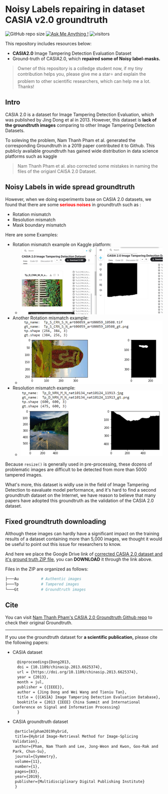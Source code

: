 # Noisy Labels repairing in dataset CASIA v2.0 groundtruth
 ![GitHub repo size](https://img.shields.io/github/repo-size/SunnyHaze/CASIA2.0-Corrected-Groundtruth?logo=hack%20the%20box)  [![Ask Me Anything !](https://img.shields.io/badge/Official%20-No-1abc9c.svg)](https://GitHub.com/Sunnyhaze) ![visitors](https://visitor-badge.glitch.me/badge?page_id=Sunnyhaze.CASIA2.0-Corrected-Groundtruth)

This repository includes resources below:
- **CASIA2.0** Image Tampering Detection Evaluation Dataset
- Ground-truth of CASIA2.0, which **repaired some of Noisy label-masks.**

> Owner of this repository is a colledge student now, if my tiny contribution helps you, please give me a star⭐ and explain the problem to other scientific researchers, which can help me a lot. Thanks! 
## Intro
CASIA 2.0 is a dataset for Image Tampering Detection Evaluation, which was published by Jing Dong et al in 2013. However, this dataset is **lack of the groundtruth images** comparing to other Image Tampering Detection Datasets.

To soleving the problem, Nam Thanh Pham et al. generated the corresponding Groundtruth in a 2019 paper contributed it to Github. This publicly available groundtruth has gained wide distribution in data science platforms such as kaggle
> Nam Thanh Pham et al. also corrected some mistakes in naming the files of the origianl CAISA 2.0 Dataset.
## Noisy Labels in wide spread groundtruth
However, when we doing experiments base on CASIA 2.0 datasets, we found that there are some<font color ="red"><b> serious noises</b></font> in groundtruth such as :
- Rotation mismatch
- Resolution mismatch
- Mask boundary mismatch

Here are some Examples:
- Rotation mismatch example on Kaggle platform:
  - ![](images/kaggle_example.jpg)
- Another Rotation mismatch example:
  - ![](images/rotation_mismatch.png)
- Resolution mismatch example:
  - ![](images/resolution_mismatch.png)

Because `resize()` is generally used in pre-processing, these dozens of problematic images are difficult to be detected from more than 5000 tampered images.

What's more, this dataset is widly use in the field of Image Tampering Detection to eavaluate model performance, and it's hard to find a second groundtruth dataset on the Internet, we have reason to believe that many papers have adopted this groundtruth as the validation of the CASIA 2.0 dataset.

## Fixed groundtruth downloading
Although these images can hardly have a significant impact on the training results of a dataset containing more than 5,000 images, we thought it would be useful to point out this issue for researchers to know. 

And here we place the Google Drive link of [corrected CASIA 2.0 dataset and it's ground truth ZIP file](https://drive.google.com/file/d/1JN93ts7VxJ4bbJL9TlE9uxM3ZeYuCN9M/view?usp=sharing), you can **DOWNLOAD** it through the link above.

Files in the ZIP are organized as follows:
```bash
├───Au          # Authentic images
├───Tp          # Tampered images
└───Gt          # Groundtruth images
```

## Cite

You can visit [Nam Thanh Pham's CASIA 2.0 Groundtruth Github repo](https://github.com/namtpham/casia2groundtruth) to check their original Groundtruth. 

______

If you use the groundtruth dataset for **a scientific publication,** please cite the following papers:

* CASIA dataset

        @inproceedings{Dong2013,
        doi = {10.1109/chinasip.2013.6625374},
        url = {https://doi.org/10.1109/chinasip.2013.6625374},
        year = {2013},
        month = jul,
        publisher = {{IEEE}},
        author = {Jing Dong and Wei Wang and Tieniu Tan},
        title = {{CASIA} Image Tampering Detection Evaluation Database},
        booktitle = {2013 {IEEE} China Summit and International Conference on Signal and Information Processing}
        }


 * CASIA groundtruth dataset 
 
        @article{pham2019hybrid,
        title={Hybrid Image-Retrieval Method for Image-Splicing Validation},
        author={Pham, Nam Thanh and Lee, Jong-Weon and Kwon, Goo-Rak and Park, Chun-Su},
        journal={Symmetry},
        volume={11},
        number={1},
        pages={83},
        year={2019},
        publisher={Multidisciplinary Digital Publishing Institute}
        }
